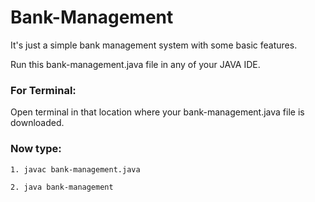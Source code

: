 # Bank-Management
It's just a simple bank management system with some basic features.

Run this bank-management.java file in any of your JAVA IDE.


<h3>For Terminal:</h3>

  Open terminal in that location where your bank-management.java file is downloaded.
  
  <h3>Now type:</h3>
  
    1. javac bank-management.java
    
    2. java bank-management
    
